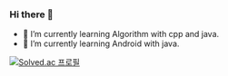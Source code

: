 ### Hi there 👋

* 🌱 I’m currently learning Algorithm with cpp and java.
* 🌱 I’m currently learning Android with java. 

[![Solved.ac
프로필](http://mazassumnida.wtf/api/v2/generate_badge?boj=nigmyu211)](https://solved.ac/nigmyu211)



<!--
**mingyuk99/mingyuk99** is a ✨ _special_ ✨ repository because its `README.md` (this file) appears on your GitHub profile.

Here are some ideas to get you started:

- 🔭 I’m currently working on ...
- 🌱 I’m currently learning ...
- 👯 I’m looking to collaborate on ...
- 🤔 I’m looking for help with ...
- 💬 Ask me about ...
- 📫 How to reach me: ...
- 😄 Pronouns: ...
- ⚡ Fun fact: ...
-->
